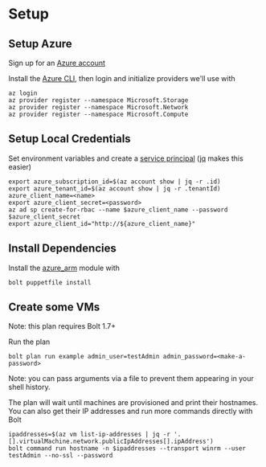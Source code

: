 # Setup

## Setup Azure
Sign up for an [Azure account](https://azure.microsoft.com/free/)

Install the [Azure CLI](https://azure.microsoft.com/documentation/articles/xplat-cli-install/), then login and initialize providers we'll use with
```
az login
az provider register --namespace Microsoft.Storage
az provider register --namespace Microsoft.Network
az provider register --namespace Microsoft.Compute
```

## Setup Local Credentials
Set environment variables and create a [service principal](https://docs.microsoft.com/en-us/cli/azure/create-an-azure-service-principal-azure-cli?view=azure-cli-latest) ([jq](https://stedolan.github.io/jq/) makes this easier)
```
export azure_subscription_id=$(az account show | jq -r .id)
export azure_tenant_id=$(az account show | jq -r .tenantId)
azure_client_name=<name>
export azure_client_secret=<password>
az ad sp create-for-rbac --name $azure_client_name --password $azure_client_secret
export azure_client_id="http://${azure_client_name}"
```

## Install Dependencies
Install the [azure_arm](https://forge.puppet.com/puppetlabs/azure_arm) module with
```
bolt puppetfile install
```

## Create some VMs

Note: this plan requires Bolt 1.7+

Run the plan
```
bolt plan run example admin_user=testAdmin admin_password=<make-a-password>
```

Note: you can pass arguments via a file to prevent them appearing in your shell history.

The plan will wait until machines are provisioned and print their hostnames. You can also get their IP addresses and run more commands directly with Bolt
```
ipaddresses=$(az vm list-ip-addresses | jq -r '.[].virtualMachine.network.publicIpAddresses[].ipAddress')
bolt command run hostname -n $ipaddresses --transport winrm --user testAdmin --no-ssl --password
```
